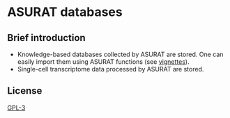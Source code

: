 # ASURAT databases
## Brief introduction
* Knowledge-based databases collected by ASURAT are stored.
  One can easily import them using ASURAT functions (see [vignettes](https://keita-iida.github.io/ASURAT/)).
* Single-cell transcriptome data processed by ASURAT are stored.

## License
[GPL-3](https://github.com/keita-iida/ASURAT/blob/main/LICENSE)
